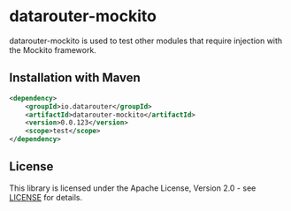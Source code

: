 # datarouter-mockito

datarouter-mockito is used to test other modules that require injection with the Mockito framework.

## Installation with Maven

```xml
<dependency>
	<groupId>io.datarouter</groupId>
	<artifactId>datarouter-mockito</artifactId>
	<version>0.0.123</version>
	<scope>test</scope>
</dependency>
```

## License

This library is licensed under the Apache License, Version 2.0 - see [LICENSE](../LICENSE) for details.

